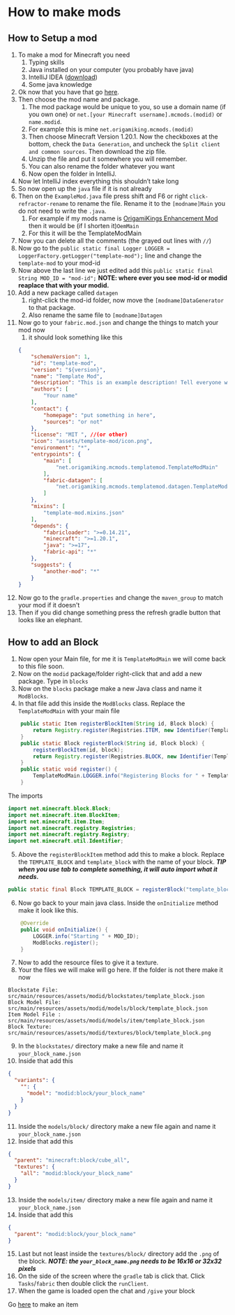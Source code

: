 # How to make mods
## How to Setup a mod
1. To make a mod for Minecraft you need
    1. Typing skills
    2. Java installed on your computer (you probably have java)
    3. IntelliJ IDEA ([download](https://www.jetbrains.com/idea/download/))
    4. Some java knowledge
2. Ok now that you have that go [here](https://fabricmc.net/develop/template/). 
3. Then choose the mod name and package. 
    1. The mod package would be unique to you, so use a domain name (if you own one) or `net.[your Minecraft username].mcmods.(modid)` or `name.modid`.
    2. For example this is mine `net.origamiking.mcmods.(modid)`
    3. Then choose Minecraft Version 1.20.1. Now the checkboxes at the bottom, check the `Data Generation`, and uncheck the `Split client and common sources`. Then download the zip file. 
    4. Unzip the file and put it somewhere you will remember. 
    5. You can also rename the folder whatever you want
    6. Now open the folder in IntelliJ.
7. Now let IntelliJ index everything this shouldn’t take long
8. So now open up the `java` file if it is not already
8. Then on the `ExampleMod.java` file press shift and F6 or right `click-refractor-rename` to rename the file. Rename it to the `[modname]Main` you do not need to write the `.java`.
    1. For example if my mods name is [OrigamiKings Enhancement Mod](https://github.com/OrigamiKing3612/OrigamiKings-Enhancement-Mod) then it would be (if I shorten it)`OemMain`
    2. For this it will be the TemplateModMain
9. Now you can delete all the comments (the grayed out lines with `//`)
10. Now go to the `public static final Logger LOGGER = LoggerFactory.getLogger("template-mod");` line and change the `template-mod` to your mod-id
11. Now above the last line we just edited add this `public static final String MOD_ID = "mod-id";` **NOTE: where ever you see mod-id or modid reaplace that with your modid.**
12. Add a new package called `datagen` 
    1. right-click the mod-id folder, now move the `[modname]DataGenerator` to that package.
    2. Also rename the same file to `[modname]Datagen`
13. Now go to your `fabric.mod.json` and change the things to match your mod now
    1. it should look something like this
    ```json
    {
        "schemaVersion": 1,
        "id": "template-mod",
        "version": "${version}",
        "name": "Template Mod",
        "description": "This is an example description! Tell everyone what your mod is about!",
        "authors": [
            "Your name"
        ],
        "contact": {
            "homepage": "put something in here",
            "sources": "or not"
        },
        "license": "MIT ", //(or other)
        "icon": "assets/template-mod/icon.png",
        "environment": "*",
        "entrypoints": {
            "main": [
                "net.origamiking.mcmods.templatemod.TemplateModMain"
            ],
            "fabric-datagen": [
                "net.origamiking.mcmods.templatemod.datagen.TemplateModDatagen"
            ]
        },
        "mixins": [
            "template-mod.mixins.json"
        ],
        "depends": {
            "fabricloader": ">=0.14.21",
            "minecraft": ">=1.20.1",
            "java": ">=17",
            "fabric-api": "*"
        },
        "suggests": {
            "another-mod": "*"
        }
    }
    ```
14. Now go to the `gradle.properties` and change the `maven_group` to match your mod if it doesn't
15. Then if you did change something press the refresh gradle button that looks like an elephant.

## How to add an Block
1. Now open your Main file, for me it is `TemplateModMain` we will come back to this file soon.
2. Now on the `modid` package/folder right-click that and add a new package. Type in `blocks`
3. Now on the `blocks` package make a new Java class and name it `ModBlocks`.
4. In that file add this inside the `ModBlocks` class. Replace the `TemplateModMain` with your main file
```java
    public static Item registerBlockItem(String id, Block block) {
        return Registry.register(Registries.ITEM, new Identifier(TemplateModMain.MOD_ID, id), new BlockItem(block, new Item.Settings()));
    }
    public static Block registerBlock(String id, Block block) {
        registerBlockItem(id, block);
        return Registry.register(Registries.BLOCK, new Identifier(TemplateModMain.MOD_ID, id), block);
    }
    public static void register() {
        TemplateModMain.LOGGER.info("Registering Blocks for " + TemplateModMain.MOD_ID);
    }
```
The imports
```java
import net.minecraft.block.Block;
import net.minecraft.item.BlockItem;
import net.minecraft.item.Item;
import net.minecraft.registry.Registries;
import net.minecraft.registry.Registry;
import net.minecraft.util.Identifier;
```
5. Above the `registerBlockItem` method add this to make a block. Replace the `TEMPLATE_BLOCK` and `template_block` with the name of your block.
    _**TIP when you use tab to complete something, it will auto import what it needs.**_
```java
public static final Block TEMPLATE_BLOCK = registerBlock("template_block", new Block(FabricBlockSettings.create().strength(0.5f).requiresTool().sounds(BlockSoundGroup.METAL).mapColor(MapColor.WHITE)));
```
6. Now go back to your main java class. Inside the `onInitialize` method make it look like this.
```java
    @Override
    public void onInitialize() {
        LOGGER.info("Starting " + MOD_ID);
        ModBlocks.register();
    }
```
7. Now to add the resource files to give it a texture.
8. Your the files we will make will go here. If the folder is not there make it now
```
Blockstate File: src/main/resources/assets/modid/blockstates/template_block.json
Block Model File: src/main/resources/assets/modid/models/block/template_block.json
Item Model File : src/main/resources/assets/modid/models/item/template_block.json
Block Texture: src/main/resources/assets/modid/textures/block/template_block.png
```
9. In the `blockstates/` directory make a new file and name it `your_block_name.json`
10. Inside that add this 
```json
{
  "variants": {
    "": {
      "model": "modid:block/your_block_name"
    }
  }
}
```
11. Inside the `models/block/` directory make a new file again and name it `your_block_name.json`
12. Inside that add this 
```json
{
  "parent": "minecraft:block/cube_all",
  "textures": {
    "all": "modid:block/your_block_name"
  }
}
```
13. Inside the `models/item/` directory make a new file again and name it `your_block_name.json`
14. Inside that add this 
```json
{
  "parent": "modid:block/your_block_name"
}
```
15. Last but not least inside the `textures/block/` directory add the `.png` of the block.
_**NOTE: the `your_block_name.png` needs to be 16x16 or 32x32 pixels**_
16. On the side of the screen where the `gradle` tab is click that. Click `Tasks`/`fabric` then double click the `runClient`.
17. When the game is loaded open the chat and `/give` your block

Go [here](./Item.md) to make an item
